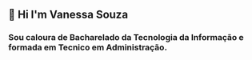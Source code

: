 <h2> 🤍 Hi I'm Vanessa Souza </h2> 
<h3> Sou caloura de Bacharelado da Tecnologia da Informação e formada em Tecnico em Administração.</h3> 

